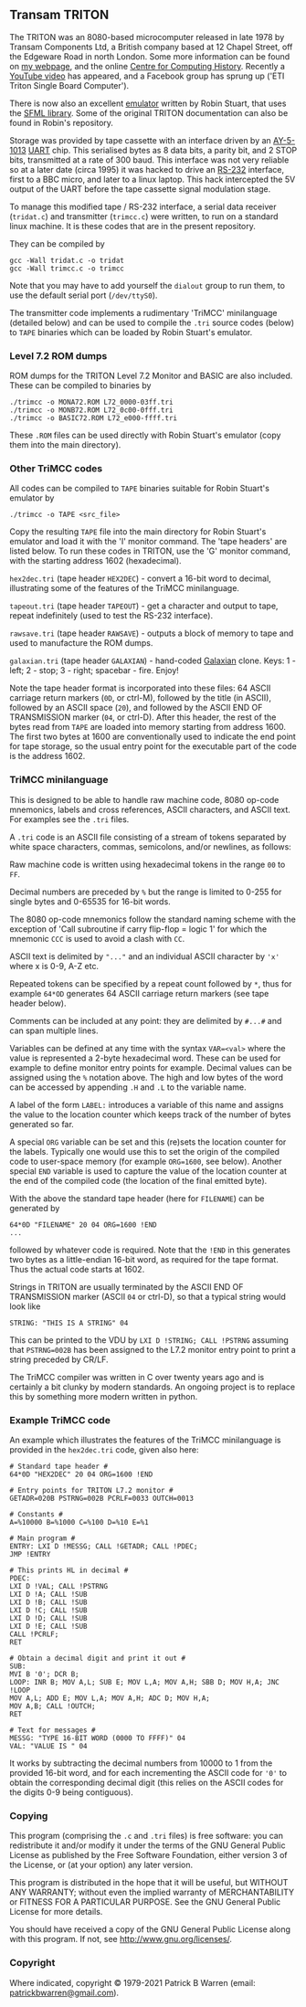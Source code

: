 ## Transam TRITON 

The TRITON was an 8080-based microcomputer released in late 1978 by
Transam Components Ltd, a British company based at 12 Chapel Street,
off the Edgeware Road in north London.  Some more information can be found
on 
[my webpage](https://sites.google.com/site/patrickbwarren/electronics/transam-triton),
and  the online [Centre for Computing
History](http://www.computinghistory.org.uk/).  Recently a [YouTube
video](https://www.youtube.com/watch?v=0cSRgJ68_tM) has appeared, and
a Facebook group has sprung up ('ETI Triton Single Board Computer').

There is now also an excellent
[emulator](https://github.com/woo-j/triton) written by Robin Stuart, that uses the
[SFML library](https://www.sfml-dev.org/).  Some of the original TRITON
documentation can also be found in Robin's repository.

Storage was provided by tape cassette with an interface driven by an
[AY-5-1013](https://datasheetspdf.com/datasheet/AY-5-1013A.html)
[UART](https://en.wikipedia.org/wiki/Universal_asynchronous_receiver-transmitter)
chip. This serialised bytes as 8 data bits, a parity bit, and 2 STOP
bits, transmitted at a rate of 300 baud.  This interface was not very
reliable so at a later date (circa 1995) it was hacked to drive an
[RS-232](https://en.wikipedia.org/wiki/RS-232) interface, first to a
BBC micro, and later to a linux laptop.  This hack intercepted the 5V
output of the UART before the tape cassette signal modulation stage.

To manage this modified tape / RS-232 interface, a serial data receiver (`tridat.c`)
and transmitter (`trimcc.c`) were written, to run on a standard linux
machine.  It is these codes that are in the present repository.

They can be compiled by
```
gcc -Wall tridat.c -o tridat
gcc -Wall trimcc.c -o trimcc
```
Note that 
you may have to add yourself the `dialout` group
to run them, to use the default serial port (`/dev/ttyS0`).

The transmitter code implements a rudimentary 'TriMCC' minilanguage (detailed below) and can be used to compile the `.tri` source codes (below) to `TAPE` binaries which can be loaded by Robin Stuart's emulator.

### Level 7.2 ROM dumps

ROM dumps for the TRITON Level 7.2 Monitor and BASIC are also included.  These can be compiled to binaries by
```
./trimcc -o MONA72.ROM L72_0000-03ff.tri
./trimcc -o MONB72.ROM L72_0c00-0fff.tri
./trimcc -o BASIC72.ROM L72_e000-ffff.tri
```
These `.ROM` files can be used directly with Robin Stuart's emulator (copy them into the main directory).

### Other TriMCC codes

All codes can be compiled to `TAPE` binaries suitable for Robin Stuart's emulator by
```
./trimcc -o TAPE <src_file>
```
Copy the resulting `TAPE` file into the main directory for Robin
Stuart's emulator and load it with the 'I' monitor command.  The 'tape headers' are
listed below.  To run these codes in TRITON, use the 'G' monitor command, with the starting address 1602 (hexadecimal).

`hex2dec.tri` (tape header `HEX2DEC`) - convert a 16-bit word
to decimal, illustrating some of the features of the TriMCC
minilanguage.

`tapeout.tri` (tape header `TAPEOUT`) - get a character and output to
tape, repeat indefinitely (used to test the RS-232 interface).

`rawsave.tri` (tape header `RAWSAVE`) - outputs a block of memory to
tape and used to manufacture the ROM dumps.

`galaxian.tri` (tape header `GALAXIAN`) - hand-coded [Galaxian](https://en.wikipedia.org/wiki/Galaxian)
clone. Keys: 1 - left; 2 - stop; 3 - right; spacebar - fire. Enjoy!

Note the tape header format is incorporated into these files: 64 ASCII
carriage return markers (`0D`, or ctrl-M), followed by the title (in
ASCII), followed by an ASCII space (`20`), and followed by the ASCII
END OF TRANSMISSION marker (`04`, or ctrl-D).  After this header, the
rest of the bytes read from `TAPE` are loaded into memory starting
from address 1600.  The first two bytes at 1600 are conventionally
used to indicate the end point for tape storage, so the usual entry
point for the executable part of the code is the address 1602.

### TriMCC minilanguage

This is designed to be able to handle raw machine code, 8080 op-code
mnemonics, labels and cross references, ASCII characters, and ASCII
text.  For examples see the `.tri` files.

A `.tri` code is an ASCII file consisting of a stream of tokens separated by white space
characters, commas, semicolons, and/or newlines, as follows:

Raw machine code is written using hexadecimal tokens in the range `00` to `FF`.

Decimal numbers are preceded by `%` but the range is limited to 0-255 for single bytes and 0-65535 for 16-bit words.

The 8080 op-code mnemonics follow the standard naming scheme with the exception of 'Call subroutine if carry flip-flop = logic 1' for which the mnemonic `CCC` is used to avoid a clash with `CC`. 

ASCII text is delimited by `"..."` and an individual ASCII character by `'x'` where x is 0-9, A-Z etc.

Repeated tokens can be specified by a repeat count followed by `*`, thus for example `64*OD` generates 64 ASCII carriage return markers (see tape header below).

Comments can be included at any point: they are delimited by `#...#` and can span multiple lines.

Variables can be defined at any time with the syntax `VAR=<val>` where the value is represented a 2-byte hexadecimal word.  These can be used for example to define monitor entry points for example.  Decimal values can be assigned using the `%` notation above.  The high and low bytes of the word can be accessed by appending `.H` and `.L` to the variable name.

A label of the form `LABEL:` introduces a variable of this name and assigns the value to the location counter which keeps track of the number of bytes generated so far.

A special `ORG` variable can be set and this (re)sets the location counter for the labels.  Typically one would use this to set the origin of the compiled code to user-space memory (for example `ORG=1600`, see below).  Another special `END` variable is used to capture the value of the location counter at the end of the compiled code (the location of the final emitted byte).

With the above the standard tape header (here for `FILENAME`) can be generated by
```
64*0D "FILENAME" 20 04 ORG=1600 !END
...
```
followed by whatever code is required.  Note that the `!END` in this generates two bytes as a little-endian 16-bit word, as required for the tape format.  Thus the actual code starts at 1602.

Strings in TRITON are usually terminated by the ASCII
END OF TRANSMISSION marker (ASCII `04` or ctrl-D), so that a typical string would look like
```
STRING: "THIS IS A STRING" 04
```
This can be printed to the VDU by `LXI D !STRING; CALL !PSTRNG` assuming that
`PSTRNG=002B` has been assigned to the L7.2 monitor entry point to
print a string preceded by CR/LF.

The TriMCC compiler was written in C over twenty years ago and is certainly a bit clunky by modern standards.  An ongoing project is to replace this by something more modern written in python.

### Example TriMCC code

An example which illustrates the features of the TriMCC minilanguage is provided in the `hex2dec.tri` code, given also here:
```
# Standard tape header #
64*0D "HEX2DEC" 20 04 ORG=1600 !END
 
# Entry points for TRITON L7.2 monitor #
GETADR=020B PSTRNG=002B PCRLF=0033 OUTCH=0013

# Constants #
A=%10000 B=%1000 C=%100 D=%10 E=%1

# Main program #
ENTRY: LXI D !MESSG; CALL !GETADR; CALL !PDEC; 
JMP !ENTRY

# This prints HL in decimal #
PDEC:
LXI D !VAL; CALL !PSTRNG
LXI D !A; CALL !SUB
LXI D !B; CALL !SUB
LXI D !C; CALL !SUB
LXI D !D; CALL !SUB
LXI D !E; CALL !SUB
CALL !PCRLF;
RET

# Obtain a decimal digit and print it out #
SUB:   
MVI B '0'; DCR B;
LOOP: INR B; MOV A,L; SUB E; MOV L,A; MOV A,H; SBB D; MOV H,A; JNC !LOOP
MOV A,L; ADD E; MOV L,A; MOV A,H; ADC D; MOV H,A;
MOV A,B; CALL !OUTCH;
RET

# Text for messages #
MESSG: "TYPE 16-BIT WORD (0000 TO FFFF)" 04
VAL: "VALUE IS " 04
```
It works by subtracting the decimal numbers from 10000 to 1 from the
provided 16-bit word, and for each incrementing the ASCII code for
`'0'` to obtain the corresponding decimal digit (this relies on
the ASCII codes for the digits 0-9 being contiguous).

### Copying

This program (comprising the `.c` and `.tri` files)
is free software: you can redistribute it and/or modify
it under the terms of the GNU General Public License as published by
the Free Software Foundation, either version 3 of the License, or
(at your option) any later version.

This program is distributed in the hope that it will be useful, but
WITHOUT ANY WARRANTY; without even the implied warranty of
MERCHANTABILITY or FITNESS FOR A PARTICULAR PURPOSE.  See the GNU
General Public License for more details.

You should have received a copy of the GNU General Public License
along with this program.  If not, see
<http://www.gnu.org/licenses/>.

### Copyright

Where indicated, copyright &copy;
1979-2021 Patrick B Warren (email: <patrickbwarren@gmail.com>).
